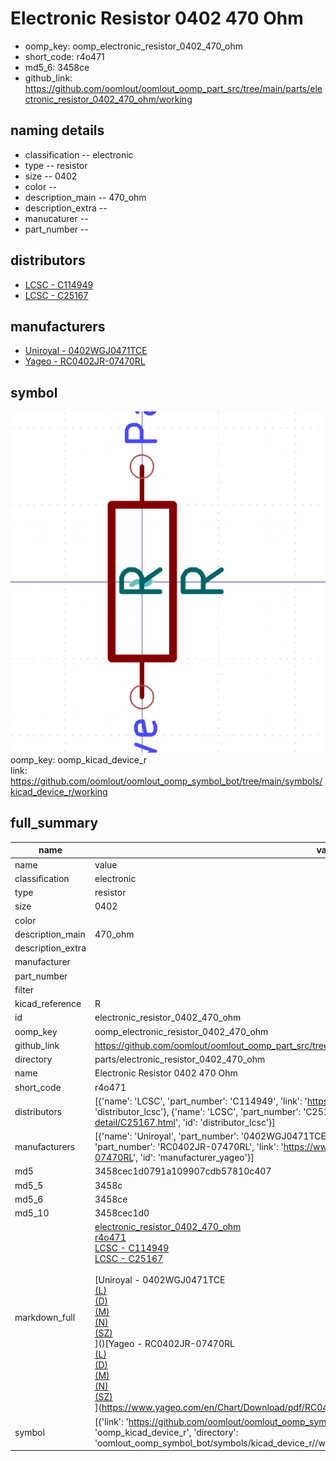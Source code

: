 # Electronic Resistor 0402 470 Ohm

  
* oomp_key: oomp_electronic_resistor_0402_470_ohm 
* short_code: r4o471
* md5_6: 3458ce  
* github_link: https://github.com/oomlout/oomlout_oomp_part_src/tree/main/parts/electronic_resistor_0402_470_ohm/working  
## naming details
* classification -- electronic
* type -- resistor
* size -- 0402
* color -- 
* description_main -- 470_ohm
* description_extra -- 
* manucaturer -- 
* part_number -- 

## distributors
* [LCSC - C114949](https://lcsc.com/product-detail/C114949.html)  
* [LCSC - C25167](https://lcsc.com/product-detail/C25167.html)  

## manufacturers
* [Uniroyal - 0402WGJ0471TCE]()  
* [Yageo - RC0402JR-07470RL](https://www.yageo.com/en/Chart/Download/pdf/RC0402JR-07470RL)  

## symbol

![](symbol/0/working/working_600.png)  
oomp_key: oomp_kicad_device_r  
link: https://github.com/oomlout/oomlout_oomp_symbol_bot/tree/main/symbols/kicad_device_r/working  


## full_summary
| name | value | 
| --- | --- | 
| name | value | 
| classification | electronic | 
| type | resistor | 
| size | 0402 | 
| color |  | 
| description_main | 470_ohm | 
| description_extra |  | 
| manufacturer |  | 
| part_number |  | 
| filter |  | 
| kicad_reference | R | 
| id | electronic_resistor_0402_470_ohm | 
| oomp_key | oomp_electronic_resistor_0402_470_ohm | 
| github_link | https://github.com/oomlout/oomlout_oomp_part_src/tree/main/parts/electronic_resistor_0402_470_ohm/working | 
| directory | parts/electronic_resistor_0402_470_ohm | 
| name | Electronic Resistor 0402 470 Ohm | 
| short_code | r4o471 | 
| distributors | [{'name': 'LCSC', 'part_number': 'C114949', 'link': 'https://lcsc.com/product-detail/C114949.html', 'id': 'distributor_lcsc'}, {'name': 'LCSC', 'part_number': 'C25167', 'link': 'https://lcsc.com/product-detail/C25167.html', 'id': 'distributor_lcsc'}] | 
| manufacturers | [{'name': 'Uniroyal', 'part_number': '0402WGJ0471TCE', 'link': '', 'id': 'manufacturer_uniroyal'}, {'name': 'Yageo', 'part_number': 'RC0402JR-07470RL', 'link': 'https://www.yageo.com/en/Chart/Download/pdf/RC0402JR-07470RL', 'id': 'manufacturer_yageo'}] | 
| md5 | 3458cec1d0791a109907cdb57810c407 | 
| md5_5 | 3458c | 
| md5_6 | 3458ce | 
| md5_10 | 3458cec1d0 | 
| markdown_full | [electronic_resistor_0402_470_ohm](https://github.com/oomlout/oomlout_oomp_part_src/tree/main/parts/electronic_resistor_0402_470_ohm/working)<br>[r4o471](https://github.com/oomlout/oomlout_oomp_part_src/tree/main/parts/electronic_resistor_0402_470_ohm/working)<br>[LCSC - C114949<br>](https://lcsc.com/product-detail/C114949.html)[LCSC - C25167<br>](https://lcsc.com/product-detail/C25167.html)<br>[Uniroyal - 0402WGJ0471TCE<br>[(L)<br>](https://www.lcsc.com/search?q=0402WGJ0471TCE)[(D)<br>](https://www.digikey.com/en/products?,keywords=0402WGJ0471TCE)[(M)<br>](https://www.mouser.com/Search/Refine?Keyword=0402WGJ0471TCE)[(N)<br>](https://www.newark.com/search?st=0402WGJ0471TCE)[(SZ)<br>](https://so.szlcsc.com/global.html?k=0402WGJ0471TCE)]()[Yageo - RC0402JR-07470RL<br>[(L)<br>](https://www.lcsc.com/search?q=RC0402JR-07470RL)[(D)<br>](https://www.digikey.com/en/products?,keywords=RC0402JR-07470RL)[(M)<br>](https://www.mouser.com/Search/Refine?Keyword=RC0402JR-07470RL)[(N)<br>](https://www.newark.com/search?st=RC0402JR-07470RL)[(SZ)<br>](https://so.szlcsc.com/global.html?k=RC0402JR-07470RL)](https://www.yageo.com/en/Chart/Download/pdf/RC0402JR-07470RL) | 
| symbol | [{'link': 'https://github.com/oomlout/oomlout_oomp_symbol_bot/tree/main/symbols/kicad_device_r', 'oomp_key': 'oomp_kicad_device_r', 'directory': 'oomlout_oomp_symbol_bot/symbols/kicad_device_r//working/working.kicad_sym'}] | 
